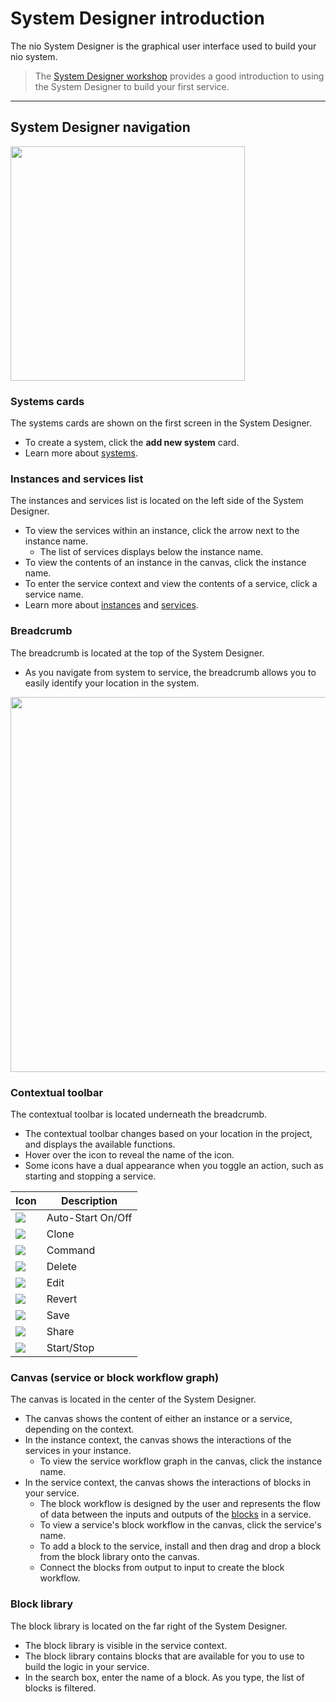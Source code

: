 # <span class="allow-caps">System Designer</span> introduction

The nio System Designer is the graphical user interface used to build your nio system.

> The [System Designer workshop](https://workshops.n.io/system-designer) provides a good introduction to using the System Designer to build your first service.

---
## <span class="allow-caps">System Designer</span> navigation

<img class="left" src="/img/system-designer-overview.png" height="375" />

### Systems cards
The systems cards are shown on the first screen in the System Designer.
* To create a system, click the **add new system** card.
* Learn more about [systems](/systems).

### Instances and services list
The instances and services list is located on the left side of the System Designer.
* To view the services within an instance, click the arrow next to the instance name.
    * The list of services displays below the instance name.
* To view the contents of an instance in the canvas, click the instance name.
* To enter the service context and view the contents of a service, click a service name.
* Learn more about [instances](/instances) and [services](/services).

### Breadcrumb
The breadcrumb is located at the top of the System Designer.
* As you navigate from system to service, the breadcrumb allows you to easily identify your location in the system.

<img class="left" src="/img/cloud/breadcrumb.gif" width="600" />

### Contextual toolbar
The contextual toolbar is located underneath the breadcrumb.
* The contextual toolbar changes based on your location in the project, and displays the available functions.
* Hover over the icon to reveal the name of the icon.
* Some icons have a dual appearance when you toggle an action, such as starting and stopping a service.

Icon                      |Description       |
--------------------------|------------------|
![](/img/IconAuto.gif)    |Auto-Start On/Off
![](/img/IconClone.gif)   |Clone
![](/img/IconCommand.gif) |Command
![](/img/IconDelete.gif)  |Delete
![](/img/IconEdit.gif)    |Edit
![](/img/IconRevert.gif)  |Revert
![](/img/IconSave.gif)    |Save
![](/img/IconShare.gif)   |Share
![](/img/IconStopAnim.gif)|Start/Stop

### Canvas (service or block workflow graph)
The canvas is located in the center of the System Designer.
* The canvas shows the content of either an instance or a service, depending on the context.
* In the instance context, the canvas shows the interactions of the services in your instance.
    * To view the service workflow graph in the canvas, click the instance name.
* In the service context, the canvas shows the interactions of blocks in your service.
    * The block workflow is designed by the user and represents the flow of data between the inputs and outputs of the [blocks](/blocks/README.md) in a service.
    * To view a service's block workflow in the canvas, click the service's name.
    * To add a block to the service, install and then drag and drop a block from the block library onto the canvas.
    * Connect the blocks from output to input to create the block workflow.

### Block library
The block library is located on the far right of the System Designer.
* The block library is visible in the service context.
* The block library contains blocks that are available for you to use to build the logic in your service.
* In the search box, enter the name of a block. As you type, the list of blocks is filtered.
